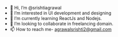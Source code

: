 - 👋 Hi, I’m @srishtiagrawal
- 👀 I’m interested in UI development and designing
- 🌱 I’m currently learning ReactJs and Nodejs.
- 💞️ I’m looking to collaborate in freelancing domain.
- 📫 How to reach me- agrawalsrishti2@gmail.com

<!---
srishtiagrawal/srishtiagrawal is a ✨ special ✨ repository because its `README.md` (this file) appears on your GitHub profile.
You can click the Preview link to take a look at your changes.
--->
